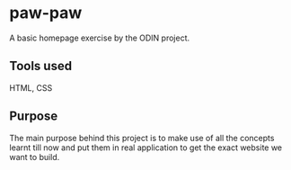 # paw-paw
A basic homepage exercise by the ODIN project.

## Tools used
HTML, CSS

## Purpose
The main purpose behind this project is to make use of all the concepts learnt till now and put them in real application to get the exact website we want to build.
